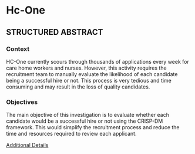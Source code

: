 # Hc-One
## STRUCTURED ABSTRACT  
### Context  
HC-One currently scours through thousands of applications every week for care home workers and
nurses. However, this activity requires the recruitment team to manually evaluate the likelihood
of each candidate being a successful hire or not. This process is very tedious and time consuming
and may result in the loss of quality candidates.
### Objectives
The main objective of this investigation is to evaluate whether each candidate would be a successful
hire or not using the CRISP-DM framework. This would simplify the recruitment process and
reduce the time and resources required to review each applicant.  
  
[Additional Details](https://github.com/raj-akhil/Hc-One/blob/main/CSC8633_Group_6_Report.pdf)
 
